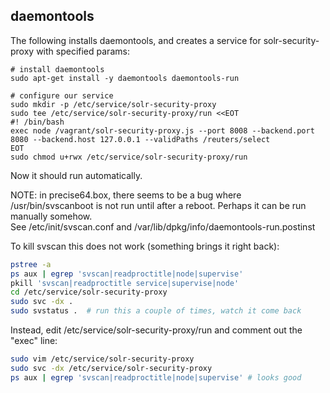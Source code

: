 ## daemontools 

The following installs daemontools, and creates a service for
solr-security-proxy with specified params:

```
# install daemontools
sudo apt-get install -y daemontools daemontools-run

# configure our service
sudo mkdir -p /etc/service/solr-security-proxy
sudo tee /etc/service/solr-security-proxy/run <<EOT
#! /bin/bash
exec node /vagrant/solr-security-proxy.js --port 8008 --backend.port 8080 --backend.host 127.0.0.1 --validPaths /reuters/select
EOT
sudo chmod u+rwx /etc/service/solr-security-proxy/run
```

Now it should run automatically. 

NOTE: in precise64.box, there seems to be a bug where /usr/bin/svscanboot is
not run until after a reboot. Perhaps it can be run manually somehow.  
See /etc/init/svscan.conf and /var/lib/dpkg/info/daemontools-run.postinst

To kill svscan this does not work (something brings it right back):

```bash
pstree -a
ps aux | egrep 'svscan|readproctitle|node|supervise'
pkill 'svscan|readproctitle service|supervise|node'
cd /etc/service/solr-security-proxy 
sudo svc -dx .
sudo svstatus .  # run this a couple of times, watch it come back
```

Instead, edit /etc/service/solr-security-proxy/run and comment out the "exec" line:

```bash
sudo vim /etc/service/solr-security-proxy
sudo svc -dx /etc/service/solr-security-proxy
ps aux | egrep 'svscan|readproctitle|node|supervise' # looks good
```
